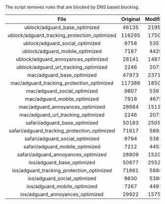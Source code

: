 The script removes rules that are blocked by DNS based blocking.


| File | Original | Modified |
|:----:|:-----:|:-----:|
| ublock/adguard_base_optimized | 46135 | 21958 |
| ublock/adguard_tracking_protection_optimized | 116295 | 17505 |
| ublock/adguard_social_optimized | 9758 | 5357 |
| ublock/adguard_mobile_optimized | 7187 | 4429 |
| ublock/adguard_annoyances_optimized | 28141 | 14878 |
| ublock/adguard_url_tracking_optimized | 2246 | 2072 |
| mac/adguard_base_optimized | 47973 | 23716 |
| mac/adguard_tracking_protection_optimized | 117386 | 18500 |
| mac/adguard_social_optimized | 9807 | 5397 |
| mac/adguard_mobile_optimized | 7918 | 4675 |
| mac/adguard_annoyances_optimized | 28684 | 15135 |
| mac/adguard_url_tracking_optimized | 2246 | 2072 |
| safari/adguard_base_optimized | 50183 | 25059 |
| safari/adguard_tracking_protection_optimized | 71617 | 5893 |
| safari/adguard_social_optimized | 9794 | 5381 |
| safari/adguard_mobile_optimized | 7212 | 4452 |
| safari/adguard_annoyances_optimized | 28809 | 15208 |
| ios/adguard_base_optimized | 50877 | 25523 |
| ios/adguard_tracking_protection_optimized | 71661 | 5898 |
| ios/adguard_social_optimized | 9830 | 5398 |
| ios/adguard_mobile_optimized | 7267 | 4491 |
| ios/adguard_annoyances_optimized | 29922 | 15758 |